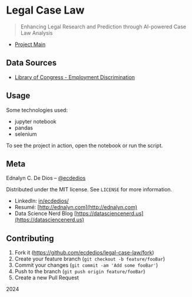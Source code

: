 # Legal Case Law

> Enhancing Legal Research and Prediction through AI-powered Case Law Analysis

- [Project Main](https://www.omdena.com/chapter-challenges/enhancing-legal-research-and-prediction-through-ai-powered-case-law-analysis)

## Data Sources

- [Library of Congress - Employment Discrimination](https://www.loc.gov/search/?fa=original-format:periodical&q=%22employment+discrimination%22)

## Usage

Some technologies used:

- jupyter notebook
- pandas
- selenium

To see the project in action, open the notebook or run the script.

## Meta

Ednalyn C. De Dios – [@ecdedios](https://github.com/ecdedios)

Distributed under the MIT license. See `LICENSE` for more information.

- LinkedIn: [in/ecdedios/](https://www.linkedin.com/in/ecdedios/)
- Resumé: [http://ednalyn.com](http://ednalyn.com)
- Data Science Nerd Blog [https://datasciencenerd.us](https://datasciencenerd.us)

## Contributing

1. Fork it (<https://github.com/ecdedios/legal-case-law/fork>)
2. Create your feature branch (`git checkout -b feature/fooBar`)
3. Commit your changes (`git commit -am 'Add some fooBar'`)
4. Push to the branch (`git push origin feature/fooBar`)
5. Create a new Pull Request

2024
